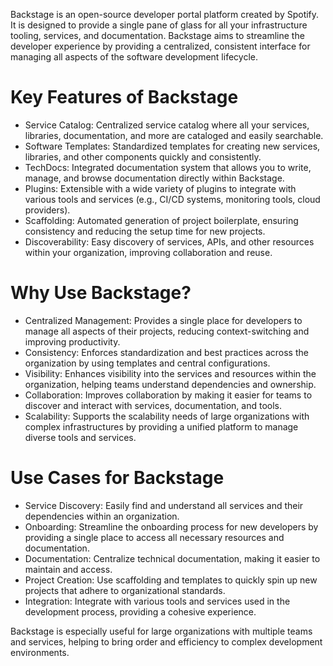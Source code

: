 Backstage is an open-source developer portal platform created by Spotify. It is designed to provide a single pane of glass for all your infrastructure tooling, services, and documentation. Backstage aims to streamline the developer experience by providing a centralized, consistent interface for managing all aspects of the software development lifecycle.

# Key Features of Backstage
- Service Catalog: Centralized service catalog where all your services, libraries, documentation, and more are cataloged and easily searchable.
- Software Templates: Standardized templates for creating new services, libraries, and other components quickly and consistently.
- TechDocs: Integrated documentation system that allows you to write, manage, and browse documentation directly within Backstage.
- Plugins: Extensible with a wide variety of plugins to integrate with various tools and services (e.g., CI/CD systems, monitoring tools, cloud providers).
- Scaffolding: Automated generation of project boilerplate, ensuring consistency and reducing the setup time for new projects.
- Discoverability: Easy discovery of services, APIs, and other resources within your organization, improving collaboration and reuse.

# Why Use Backstage?
- Centralized Management: Provides a single place for developers to manage all aspects of their projects, reducing context-switching and improving productivity.
- Consistency: Enforces standardization and best practices across the organization by using templates and central configurations.
- Visibility: Enhances visibility into the services and resources within the organization, helping teams understand dependencies and ownership.
- Collaboration: Improves collaboration by making it easier for teams to discover and interact with services, documentation, and tools.
- Scalability: Supports the scalability needs of large organizations with complex infrastructures by providing a unified platform to manage diverse tools and services.

# Use Cases for Backstage
- Service Discovery: Easily find and understand all services and their dependencies within an organization.
- Onboarding: Streamline the onboarding process for new developers by providing a single place to access all necessary resources and documentation.
- Documentation: Centralize technical documentation, making it easier to maintain and access.
- Project Creation: Use scaffolding and templates to quickly spin up new projects that adhere to organizational standards.
- Integration: Integrate with various tools and services used in the development process, providing a cohesive experience.

Backstage is especially useful for large organizations with multiple teams and services, helping to bring order and efficiency to complex development environments.





